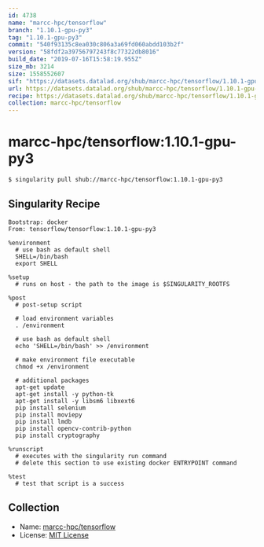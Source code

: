 ```yaml
---
id: 4738
name: "marcc-hpc/tensorflow"
branch: "1.10.1-gpu-py3"
tag: "1.10.1-gpu-py3"
commit: "540f93135c8ea030c806a3a69fd060abdd103b2f"
version: "58fdf2a39756797243f8c77322db8016"
build_date: "2019-07-16T15:58:19.955Z"
size_mb: 3214
size: 1558552607
sif: "https://datasets.datalad.org/shub/marcc-hpc/tensorflow/1.10.1-gpu-py3/2019-07-16-540f9313-58fdf2a3/58fdf2a39756797243f8c77322db8016.simg"
url: https://datasets.datalad.org/shub/marcc-hpc/tensorflow/1.10.1-gpu-py3/2019-07-16-540f9313-58fdf2a3/
recipe: https://datasets.datalad.org/shub/marcc-hpc/tensorflow/1.10.1-gpu-py3/2019-07-16-540f9313-58fdf2a3/Singularity
collection: marcc-hpc/tensorflow
---
```


# marcc-hpc/tensorflow:1.10.1-gpu-py3

```bash
$ singularity pull shub://marcc-hpc/tensorflow:1.10.1-gpu-py3
```

## Singularity Recipe

```singularity
Bootstrap: docker
From: tensorflow/tensorflow:1.10.1-gpu-py3

%environment
  # use bash as default shell
  SHELL=/bin/bash
  export SHELL

%setup
  # runs on host - the path to the image is $SINGULARITY_ROOTFS

%post
  # post-setup script

  # load environment variables
  . /environment

  # use bash as default shell
  echo 'SHELL=/bin/bash' >> /environment

  # make environment file executable
  chmod +x /environment

  # additional packages
  apt-get update
  apt-get install -y python-tk
  apt-get install -y libsm6 libxext6
  pip install selenium
  pip install moviepy
  pip install lmdb
  pip install opencv-contrib-python
  pip install cryptography

%runscript
  # executes with the singularity run command
  # delete this section to use existing docker ENTRYPOINT command

%test
  # test that script is a success
```

## Collection

 - Name: [marcc-hpc/tensorflow](https://github.com/marcc-hpc/tensorflow)
 - License: [MIT License](https://api.github.com/licenses/mit)

